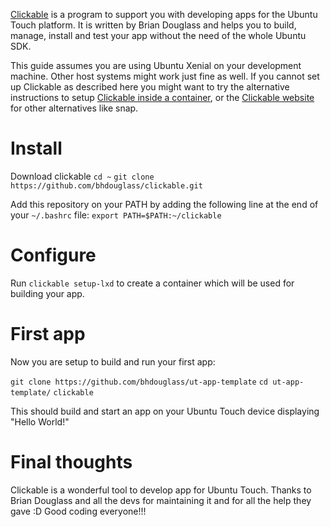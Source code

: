 [Clickable](https://github.com/bhdouglass/clickable) is a program to support you with developing apps for the Ubuntu Touch platform. It is written by Brian Douglass and helps you to build, manage, install and test your app without the need of the whole Ubuntu SDK.

This guide assumes you are using Ubuntu Xenial on your development machine. Other host systems might work just fine as well. If you cannot set up Clickable as described here you might want to try the alternative instructions to setup [Clickable inside a container](https://wiki.ubports.com/wiki/Set-up-a-Clickable-working-environment-inside-an-LXC-container), or the [Clickable website](https://github.com/bhdouglass/clickable) for other alternatives like snap. 

# Install 

Download clickable 
`cd ~`
`git clone https://github.com/bhdouglass/clickable.git`

Add this repository on your PATH by adding the following line at the end of your `~/.bashrc` file:
`export PATH=$PATH:~/clickable`


# Configure

Run 
`clickable setup-lxd` 
to create a container which will be used for building your app.


# First app
Now you are setup to build and run your first app:

`git clone https://github.com/bhdouglass/ut-app-template`
`cd ut-app-template/`
`clickable`

This should build and start an app on your Ubuntu Touch device displaying "Hello World!"

# Final thoughts

Clickable is a wonderful tool to develop app for Ubuntu Touch. Thanks to Brian Douglass and all the devs for maintaining it and for all the help they gave :D
Good coding everyone!!!
